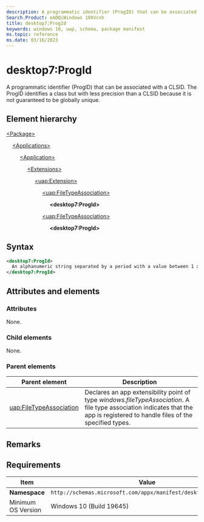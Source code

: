 ```yaml
---
description: A programmatic identifier (ProgID) that can be associated with a CLSID (desktop7:ProgId).
Search.Product: eADQiWindows 10XVcnh
title: desktop7:ProgId
keywords: windows 10, uwp, schema, package manifest
ms.topic: reference
ms.date: 03/16/2023
---
```


# desktop7:ProgId

A programmatic identifier (ProgID) that can be associated with a CLSID. The ProgID identifies a class but with less precision than a CLSID because it is not guaranteed to be globally unique.

## Element hierarchy

[\<Package\>](element-package.md)

&nbsp;&nbsp;&nbsp;&nbsp;[\<Applications\>](element-applications.md)

&nbsp;&nbsp;&nbsp;&nbsp; &nbsp;&nbsp;&nbsp;&nbsp;[\<Application\>](element-application.md)

&nbsp;&nbsp;&nbsp;&nbsp; &nbsp;&nbsp;&nbsp;&nbsp; &nbsp;&nbsp;&nbsp;&nbsp;[\<Extensions\>](element-extensions.md)

&nbsp;&nbsp;&nbsp;&nbsp; &nbsp;&nbsp;&nbsp;&nbsp; &nbsp;&nbsp;&nbsp;&nbsp; &nbsp;&nbsp;&nbsp;&nbsp;[\<uap:Extension\>](element-uap-extension.md)

&nbsp;&nbsp;&nbsp;&nbsp; &nbsp;&nbsp;&nbsp;&nbsp; &nbsp;&nbsp;&nbsp;&nbsp; &nbsp;&nbsp;&nbsp;&nbsp; &nbsp;&nbsp;&nbsp;&nbsp;[\<uap:FileTypeAssociation\>](element-uap-filetypeassociation.md)

&nbsp;&nbsp;&nbsp;&nbsp; &nbsp;&nbsp;&nbsp;&nbsp; &nbsp;&nbsp;&nbsp;&nbsp; &nbsp;&nbsp;&nbsp;&nbsp; &nbsp;&nbsp;&nbsp;&nbsp; &nbsp;&nbsp;&nbsp;&nbsp;**\<desktop7:ProgId\>**

&nbsp;&nbsp;&nbsp;&nbsp; &nbsp;&nbsp;&nbsp;&nbsp; &nbsp;&nbsp;&nbsp;&nbsp; &nbsp;&nbsp;&nbsp;&nbsp; &nbsp;&nbsp;&nbsp;&nbsp;[\<uap:FileTypeAssociation\>](element-uap-filetypeassociation.md)

&nbsp;&nbsp;&nbsp;&nbsp; &nbsp;&nbsp;&nbsp;&nbsp; &nbsp;&nbsp;&nbsp;&nbsp; &nbsp;&nbsp;&nbsp;&nbsp; &nbsp;&nbsp;&nbsp;&nbsp; &nbsp;&nbsp;&nbsp;&nbsp;**\<desktop7:ProgId\>**

## Syntax

```xml
<desktop7:ProgId>
  An alphanumeric string separated by a period with a value between 1 and 255 characters in length (for example: token1.token2 or token1.token2.token3)
</desktop7:ProgId>
```

## Attributes and elements

### Attributes

None.

### Child elements

None.

### Parent elements

| Parent element | Description |
|-|-|
| [uap:FileTypeAssociation](element-uap-filetypeassociation.md) | Declares an app extensibility point of type *windows.fileTypeAssociation*. A file type association indicates that the app is registered to handle files of the specified types. |

## Remarks



## Requirements

| Item | Value |
|--|--|
| **Namespace** | `http://schemas.microsoft.com/appx/manifest/desktop/windows10/7` |
| Minimum OS Version | Windows 10 (Build 19645) |
